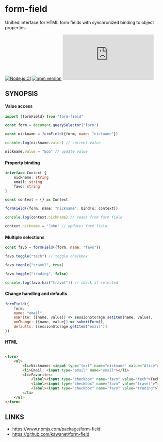 # form-field

Unified interface for HTML form fields with synchronized binding to object properties

[![Node.js CI](https://github.com/kawanet/form-field/workflows/Node.js%20CI/badge.svg)](https://github.com/kawanet/form-field/actions/)
[![npm version](https://img.shields.io/npm/v/form-field)](https://www.npmjs.com/package/form-field)
[![gzip size](https://img.badgesize.io/https://cdn.jsdelivr.net/npm/form-field/dist/form-field.min.js?compression=gzip)](https://cdn.jsdelivr.net/npm/form-field/dist/form-field.min.js)

## SYNOPSIS

#### Value access

```js
import {formField} from "form-field"

const form = document.querySelector("form")

const nickname = formField({form, name: "nickname"})

console.log(nickname.value) // current value

nickname.value = "Bob" // update value
```

#### Property binding

```typescript
interface Context {
    nickname: string
    email: string
    favo: string
}

const context = {} as Context

formField({form, name: "nickname", bindTo: context})

console.log(context.nickname) // reads from form field

context.nickname = "John" // updates form field
```

#### Multiple selections

```js
const favo = formField({form, name: "favo"})

favo.toggle("tech") // toggle checkbox

favo.toggle("travel", true)

favo.toggle("trading", false)

console.log(favo.has("travel")) // check if selected
```

#### Change handling and defaults

```js
formField({
    form,
    name: "email",
    onWrite: ({name, value}) => sessionStorage.setItem(name, value),
    onChange: ({name, value}) => submitForm(),
    defaults: [sessionStorage.getItem("email")]
})
```

#### HTML

```html

<form>
    <ul>
        <li>Nickname: <input type="text" name="nickname" value="Alice"></li>
        <li>Email: <input type="email" name="email"></li>
        <li>Favorites:
            <label><input type="checkbox" name="favo" value="tech">Tech</label>
            <label><input type="checkbox" name="favo" value="travel">Travel</label>
            <label><input type="checkbox" name="favo" value="trading">Trading</label>
        </li>
    </ul>
</form>
```

## LINKS

- https://www.npmjs.com/package/form-field
- https://github.com/kawanet/form-field
